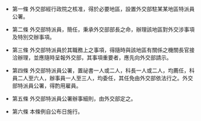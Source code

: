 * 第一條 外交部經行政院之核准，得於必要地區，設置外交部駐某某地區特派員公署。

* 第二條 外交部特派員，簡任，秉承外交部部長之命，辦理該地區對外交涉事項及特別交辦事項。

* 第三條 外交部特派員於其職務上之事項，得隨時與該地區有關係之機關長官接洽辦理，並應隨時呈報外交部，其事項重要者，應先向外交部請示。

* 第四條 外交部特派員公署，置祕書一人或二人，科長一人或二人，均薦任，科員二人至六人，辦事員一人至三人，均委任，其任免由外交部依法行之。外交部特派員公署，得酌用雇員。

* 第五條 外交部特派員公署辦事細則，由外交部定之。

* 第六條 本條例自公布日施行。

